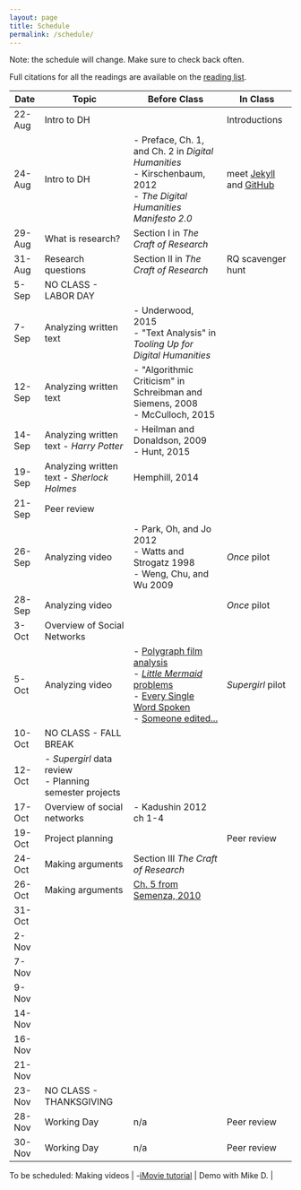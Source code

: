 ```yaml
---
layout: page
title: Schedule
permalink: /schedule/
---
```


Note: the schedule will change. Make sure to check back often.

Full citations for all the readings are available on the [reading list](/research-methods-in-digital-humanities/reading-list/).

|Date|Topic|Before Class|In Class|
|---|---|---|---|
|22-Aug|Intro to DH||Introductions|
|24-Aug|Intro to DH|- Preface, Ch. 1, and Ch. 2 in _Digital Humanities_<br />- Kirschenbaum, 2012<br />- _The Digital Humanities Manifesto 2.0_|meet [Jekyll](https://jekyllrb.com/) and [GitHub](http://www.github.com)|
|29-Aug|What is research?|Section I in _The Craft of Research_||
|31-Aug|Research questions|Section II in _The Craft of Research_|RQ scavenger hunt|
|5-Sep|NO CLASS - LABOR DAY|||
|7-Sep|Analyzing written text|- Underwood, 2015<br />- "Text Analysis" in _Tooling Up for Digital Humanities_||
|12-Sep|Analyzing written text|- "Algorithmic Criticism" in Schreibman and Siemens, 2008<br />- McCulloch, 2015||
|14-Sep|Analyzing written text - *Harry Potter*|- Heilman and Donaldson, 2009<br />- Hunt, 2015||
|19-Sep|Analyzing written text - *Sherlock Holmes*|Hemphill, 2014
|21-Sep|Peer review|||
|26-Sep|Analyzing video|- Park, Oh, and Jo 2012<br />- Watts and Strogatz 1998<br />- Weng, Chu, and Wu 2009<br />|_Once_ pilot|
|28-Sep|Analyzing video||_Once_ pilot|
|3-Oct|Overview of Social Networks|||
|5-Oct|Analyzing video|- [Polygraph film analysis](http://polygraph.cool/films/)<br />- [_Little Mermaid_ problems](https://www.washingtonpost.com/news/wonk/wp/2016/01/25/researchers-have-discovered-a-major-problem-with-the-little-mermaid-and-other-disney-movies/)<br />- [Every Single Word Spoken](http://everysinglewordspoken.tumblr.com/)<br />- [Someone edited...](http://www.theverge.com/2015/7/9/8920221/tumblr-dylan-marron-representation-race-Hollywood-film)|_Supergirl_ pilot|
|10-Oct|NO CLASS - FALL BREAK|||
|12-Oct|- _Supergirl_ data review<br/> - Planning semester projects|||
|17-Oct|Overview of social networks|- Kadushin 2012 ch 1-4||
|19-Oct|Project planning ||Peer review|
|24-Oct|Making arguments|Section III _The Craft of Research_||
|26-Oct|Making arguments|[Ch. 5 from Semenza, 2010](https://www.dropbox.com/s/mzka6oyp3ura2bd/Semenza%202010%20Ch%205.pdf?dl=0)|
|31-Oct||||
|2-Nov||||
|7-Nov||||
|9-Nov||||
|14-Nov||||
|16-Nov||||
|21-Nov||||
|23-Nov|NO CLASS - THANKSGIVING|||
|28-Nov|Working Day|n/a|Peer review|
|30-Nov|Working Day|n/a|Peer review|

To be scheduled: Making videos | -[iMovie tutorial](https://www.ischool.utexas.edu/technology/tutorials/graphics/imovie/1create.html) | Demo with Mike D. |